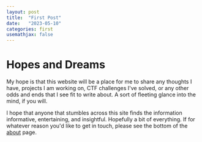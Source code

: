 ```yaml
---
layout: post
title:  "First Post"
date:   "2023-05-10"
categories: first
usemathjax: false
---
```


# Hopes and Dreams
My hope is that this website will be a place for me to share any thoughts I have, projects I am working on, CTF challenges I've solved, or any other odds and ends that I see fit to write about. A sort of fleeting glance into the mind, if you will. 

I hope that anyone that stumbles across this site finds the information informative, entertaining, and insightful. Hopefully a bit of everything. If for whatever reason you'd like to get in touch, please see the bottom of the [about](/about) page. 